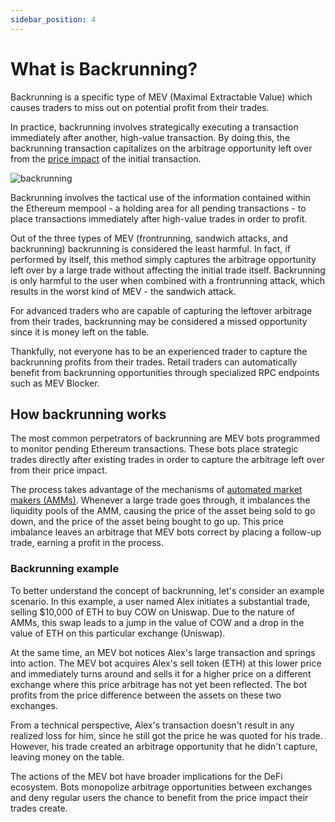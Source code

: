```yaml
---
sidebar_position: 4
---
```


# What is Backrunning?

Backrunning is a specific type of MEV (Maximal Extractable Value) which causes traders to miss out on potential profit from their trades.

In practice, backrunning involves strategically executing a transaction immediately after another, high-value transaction. By doing this, the backrunning transaction capitalizes on the arbitrage opportunity left over from the [price impact](https://blog.cow.fi/cow-protocol-glossary-ad7313a2c71#:~:text=price%20impact) of the initial transaction.

![backrunning](/img/mevblocker/backrunning.webp)

Backrunning involves the tactical use of the information contained within the Ethereum mempool - a holding area for all pending transactions - to place transactions immediately after high-value trades in order to profit.

Out of the three types of MEV (frontrunning, sandwich attacks, and backrunning) backrunning is considered the least harmful. In fact, if performed by itself, this method simply captures the arbitrage opportunity left over by a large trade without affecting the initial trade itself. Backrunning is only harmful to the user when combined with a frontrunning attack, which results in the worst kind of MEV - the sandwich attack.

For advanced traders who are capable of capturing the leftover arbitrage from their trades, backrunning may be considered a missed opportunity since it is money left on the table.

Thankfully, not everyone has to be an experienced trader to capture the backrunning profits from their trades. Retail traders can automatically benefit from backrunning opportunities through specialized RPC endpoints such as MEV Blocker.

## How backrunning works

The most common perpetrators of backrunning are MEV bots programmed to monitor pending Ethereum transactions. These bots place strategic trades directly after existing trades in order to capture the arbitrage left over from their price impact.

The process takes advantage of the mechanisms of [automated market makers (AMMs)](https://blog.cow.fi/cow-protocol-glossary-ad7313a2c71#:~:text=price%20impact). Whenever a large trade goes through, it imbalances the liquidity pools of the AMM, causing the price of the asset being sold to go down, and the price of the asset being bought to go up. This price imbalance leaves an arbitrage that MEV bots correct by placing a follow-up trade, earning a profit in the process.

### Backrunning example

To better understand the concept of backrunning, let's consider an example scenario. In this example, a user named Alex initiates a substantial trade, selling \$10,000 of ETH to buy COW on Uniswap. Due to the nature of AMMs, this swap leads to a jump in the value of COW and a drop in the value of ETH on this particular exchange (Uniswap).

At the same time, an MEV bot notices Alex's large transaction and springs into action. The MEV bot acquires Alex's sell token (ETH) at this lower price and immediately turns around and sells it for a higher price on a different exchange where this price arbitrage has not yet been reflected. The bot profits from the price difference between the assets on these two exchanges.

From a technical perspective, Alex's transaction doesn't result in any realized loss for him, since he still got the price he was quoted for his trade. However, his trade created an arbitrage opportunity that he didn't capture, leaving money on the table.

The actions of the MEV bot have broader implications for the DeFi ecosystem. Bots monopolize arbitrage opportunities between exchanges and deny regular users the chance to benefit from the price impact their trades create.